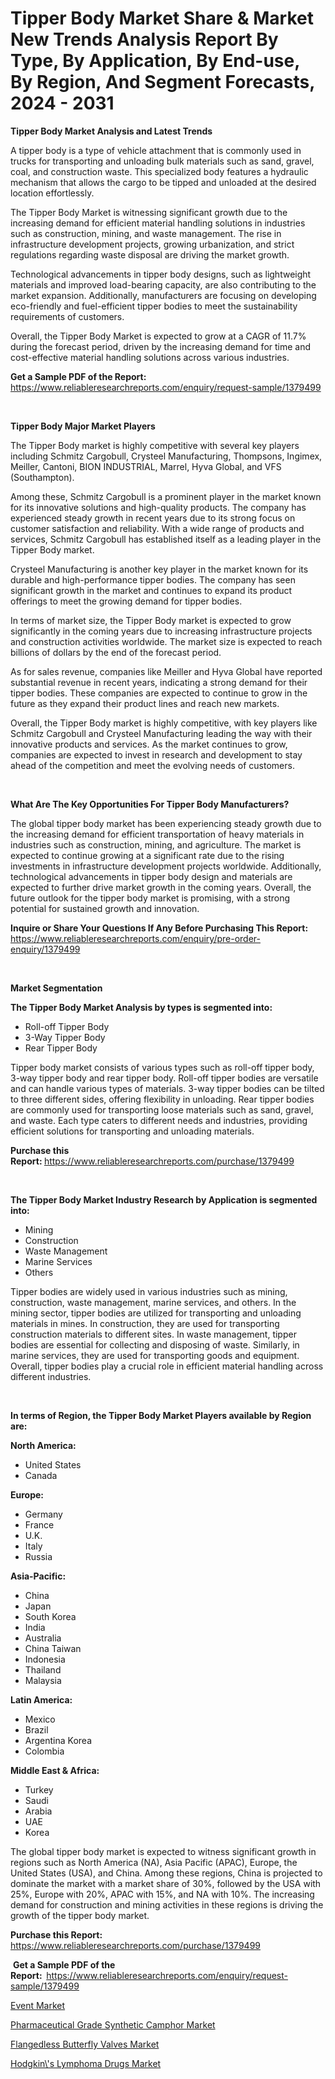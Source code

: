 <p><h1>Tipper Body Market Share & Market New Trends Analysis Report By Type, By Application, By End-use, By Region, And Segment Forecasts, 2024 - 2031</h1></p><p><strong>Tipper Body Market Analysis and Latest Trends</strong></p>
<p><p>A tipper body is a type of vehicle attachment that is commonly used in trucks for transporting and unloading bulk materials such as sand, gravel, coal, and construction waste. This specialized body features a hydraulic mechanism that allows the cargo to be tipped and unloaded at the desired location effortlessly.</p><p>The Tipper Body Market is witnessing significant growth due to the increasing demand for efficient material handling solutions in industries such as construction, mining, and waste management. The rise in infrastructure development projects, growing urbanization, and strict regulations regarding waste disposal are driving the market growth.</p><p>Technological advancements in tipper body designs, such as lightweight materials and improved load-bearing capacity, are also contributing to the market expansion. Additionally, manufacturers are focusing on developing eco-friendly and fuel-efficient tipper bodies to meet the sustainability requirements of customers.</p><p>Overall, the Tipper Body Market is expected to grow at a CAGR of 11.7% during the forecast period, driven by the increasing demand for time and cost-effective material handling solutions across various industries.</p></p>
<p><strong>Get a Sample PDF of the Report:&nbsp;</strong> <a href="https://www.reliableresearchreports.com/enquiry/request-sample/1379499">https://www.reliableresearchreports.com/enquiry/request-sample/1379499</a></p>
<p>&nbsp;</p>
<p><strong>Tipper Body Major Market Players</strong></p>
<p><p>The Tipper Body market is highly competitive with several key players including Schmitz Cargobull, Crysteel Manufacturing, Thompsons, Ingimex, Meiller, Cantoni, BION INDUSTRIAL, Marrel, Hyva Global, and VFS (Southampton).</p><p>Among these, Schmitz Cargobull is a prominent player in the market known for its innovative solutions and high-quality products. The company has experienced steady growth in recent years due to its strong focus on customer satisfaction and reliability. With a wide range of products and services, Schmitz Cargobull has established itself as a leading player in the Tipper Body market.</p><p>Crysteel Manufacturing is another key player in the market known for its durable and high-performance tipper bodies. The company has seen significant growth in the market and continues to expand its product offerings to meet the growing demand for tipper bodies.</p><p>In terms of market size, the Tipper Body market is expected to grow significantly in the coming years due to increasing infrastructure projects and construction activities worldwide. The market size is expected to reach billions of dollars by the end of the forecast period.</p><p>As for sales revenue, companies like Meiller and Hyva Global have reported substantial revenue in recent years, indicating a strong demand for their tipper bodies. These companies are expected to continue to grow in the future as they expand their product lines and reach new markets.</p><p>Overall, the Tipper Body market is highly competitive, with key players like Schmitz Cargobull and Crysteel Manufacturing leading the way with their innovative products and services. As the market continues to grow, companies are expected to invest in research and development to stay ahead of the competition and meet the evolving needs of customers.</p></p>
<p>&nbsp;</p>
<p><strong>What Are The Key Opportunities For Tipper Body Manufacturers?</strong></p>
<p><p>The global tipper body market has been experiencing steady growth due to the increasing demand for efficient transportation of heavy materials in industries such as construction, mining, and agriculture. The market is expected to continue growing at a significant rate due to the rising investments in infrastructure development projects worldwide. Additionally, technological advancements in tipper body design and materials are expected to further drive market growth in the coming years. Overall, the future outlook for the tipper body market is promising, with a strong potential for sustained growth and innovation.</p></p>
<p><strong>Inquire or Share Your Questions If Any Before Purchasing This Report:</strong> <a href="https://www.reliableresearchreports.com/enquiry/pre-order-enquiry/1379499">https://www.reliableresearchreports.com/enquiry/pre-order-enquiry/1379499</a></p>
<p>&nbsp;</p>
<p><strong>Market Segmentation</strong></p>
<p><strong>The Tipper Body Market Analysis by types is segmented into:</strong></p>
<p><ul><li>Roll-off Tipper Body</li><li>3-Way Tipper Body</li><li>Rear Tipper Body</li></ul></p>
<p><p>Tipper body market consists of various types such as roll-off tipper body, 3-way tipper body and rear tipper body. Roll-off tipper bodies are versatile and can handle various types of materials. 3-way tipper bodies can be tilted to three different sides, offering flexibility in unloading. Rear tipper bodies are commonly used for transporting loose materials such as sand, gravel, and waste. Each type caters to different needs and industries, providing efficient solutions for transporting and unloading materials.</p></p>
<p><strong>Purchase this Report:&nbsp;</strong><a href="https://www.reliableresearchreports.com/purchase/1379499">https://www.reliableresearchreports.com/purchase/1379499</a></p>
<p>&nbsp;</p>
<p><strong>The Tipper Body Market Industry Research by Application is segmented into:</strong></p>
<p><ul><li>Mining</li><li>Construction</li><li>Waste Management</li><li>Marine Services</li><li>Others</li></ul></p>
<p><p>Tipper bodies are widely used in various industries such as mining, construction, waste management, marine services, and others. In the mining sector, tipper bodies are utilized for transporting and unloading materials in mines. In construction, they are used for transporting construction materials to different sites. In waste management, tipper bodies are essential for collecting and disposing of waste. Similarly, in marine services, they are used for transporting goods and equipment. Overall, tipper bodies play a crucial role in efficient material handling across different industries.</p></p>
<p>&nbsp;</p>
<p><strong>In terms of Region, the Tipper Body Market Players available by Region are:</strong></p>
<p>
    <p> <strong> North America: </strong>
        <ul>
            <li>United States</li>
            <li>Canada</li>
        </ul>
        </p> 
    <p> <strong> Europe: </strong>
        <ul>
            <li>Germany</li>
            <li>France</li>
            <li>U.K.</li>
            <li>Italy</li>
            <li>Russia</li>
        </ul>
        </p> 
    <p> <strong> Asia-Pacific: </strong>
        <ul>
            <li>China</li>
            <li>Japan</li>
            <li>South Korea</li>
            <li>India</li>
            <li>Australia</li>
            <li>China Taiwan</li>
            <li>Indonesia</li>
            <li>Thailand</li>
            <li>Malaysia</li>
        </ul>
        </p> 
    <p> <strong> Latin America: </strong>
        <ul>
            <li>Mexico</li>
            <li>Brazil</li>
            <li>Argentina Korea</li>
            <li>Colombia</li>
        </ul>
        </p> 
    <p> <strong> Middle East & Africa: </strong>
        <ul>
            <li>Turkey</li>
            <li>Saudi</li>
            <li>Arabia</li>
            <li>UAE</li>
            <li>Korea</li>
        </ul>
    </p>
    </p>
<p><p>The global tipper body market is expected to witness significant growth in regions such as North America (NA), Asia Pacific (APAC), Europe, the United States (USA), and China. Among these regions, China is projected to dominate the market with a market share of 30%, followed by the USA with 25%, Europe with 20%, APAC with 15%, and NA with 10%. The increasing demand for construction and mining activities in these regions is driving the growth of the tipper body market.</p></p>
<p><strong>Purchase this Report: </strong><a href="https://www.reliableresearchreports.com/purchase/1379499">https://www.reliableresearchreports.com/purchase/1379499</a></p>
<p>&nbsp;<strong>Get a Sample PDF of the Report:&nbsp;&nbsp;</strong><a href="https://www.reliableresearchreports.com/enquiry/request-sample/1379499">https://www.reliableresearchreports.com/enquiry/request-sample/1379499</a></p>
<p><strong></strong></p>
<p><p><a href="https://view.publitas.com/reportprime-1/global-event-market-by-types-applications-and-major-players-with-regional-growth-rate-analysis-and-development-situation-from-2023-to-2030/">Event Market</a></p><p><a href="https://view.publitas.com/reportprime-1/pharmaceutical-grade-synthetic-camphor-market-insights-market-players-and-forecast-till-2030/">Pharmaceutical Grade Synthetic Camphor Market</a></p><p><a href="https://unruly-ladybug-44b.notion.site/Flangedless-Butterfly-Valves-Market-Size-Growth-Outlook-from-2024-to-2031-projecting-at-Market-s-T-2cd00507912340549b4c7d3d1fbd96b1">Flangedless Butterfly Valves Market</a></p><p><a href="https://view.publitas.com/reportprime-1/hodgkin-s-lymphoma-drugs-market-size-growth-outlook-from-2023-to-2030-projecting-at-markets-trends-analysis-by-application-regional-outlook-and-revenue/">Hodgkin\'s Lymphoma Drugs Market</a></p></p>